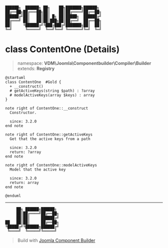 ```
██████╗  ██████╗ ██╗    ██╗███████╗██████╗
██╔══██╗██╔═══██╗██║    ██║██╔════╝██╔══██╗
██████╔╝██║   ██║██║ █╗ ██║█████╗  ██████╔╝
██╔═══╝ ██║   ██║██║███╗██║██╔══╝  ██╔══██╗
██║     ╚██████╔╝╚███╔███╔╝███████╗██║  ██║
╚═╝      ╚═════╝  ╚══╝╚══╝ ╚══════╝╚═╝  ╚═╝
```
# class ContentOne (Details)
> namespace: **VDM\Joomla\Componentbuilder\Compiler\Builder**
> extends: **Registry**
```uml
@startuml
class ContentOne  #Gold {
  + __construct()
  # getActiveKeys(string $path) : ?array
  # modelActiveKeys(array $keys) : array
}

note right of ContentOne::__construct
  Constructor.

  since: 3.2.0
end note

note right of ContentOne::getActiveKeys
  Get that the active keys from a path

  since: 3.2.0
  return: ?array
end note

note right of ContentOne::modelActiveKeys
  Model that the active key

  since: 3.2.0
  return: array
end note
 
@enduml
```

---
```
     ██╗ ██████╗██████╗
     ██║██╔════╝██╔══██╗
     ██║██║     ██████╔╝
██   ██║██║     ██╔══██╗
╚█████╔╝╚██████╗██████╔╝
 ╚════╝  ╚═════╝╚═════╝
```
> Build with [Joomla Component Builder](https://git.vdm.dev/joomla/Component-Builder)

